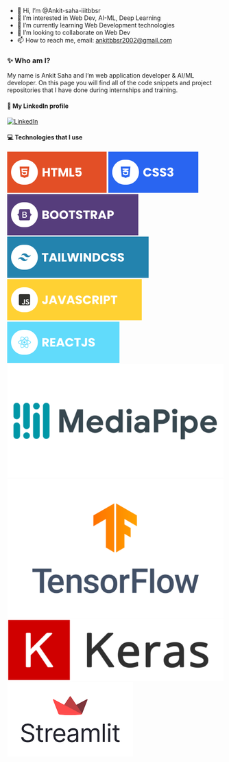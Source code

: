 - 👋 Hi, I’m @Ankit-saha-iiitbbsr 
- 👀 I’m interested in Web Dev, AI-ML, Deep Learning
- 🌱 I’m currently learning Web Development technologies
- 💞️ I’m looking to collaborate on Web Dev
- 📫 How to reach me, email: ankitbbsr2002@gmail.com

### ✨ Who am I?
My name is Ankit Saha and I’m web application developer & AI/ML developer. On this page you will find all of the code snippets and project repositories that I have done during internships and training. 

#### 🔗 My LinkedIn profile
[![LinkedIn](./assets/linkedin-logo-512x512)](https://www.linkedin.com/in/ankit-saha2002/)

#### 💻 Technologies that I use
![HTML5](./assets/html.svg) ![CSS3](./assets/css.svg) ![Bootstrap](./assets/bootstrap.svg) ![TailwindCSS](./assets/tailwind.svg) ![JavaScript](./assets/javascript.svg) ![React](./assets/react.svg) ![Mediapipe](./assets/mediapipe.png) ![TensorFlow](./assets/TensorFlow_logo.svg.png) ![Keras](./assets/keras_icon.png) ![Streamlit](./assets/streamlit_icon.png) 

<!---
Ankit-saha-iiitbbsr/Ankit-saha-iiitbbsr is a ✨ special ✨ repository because its `README.md` (this file) appears on your GitHub profile.
You can click the Preview link to take a look at your changes.
--->
